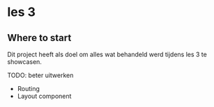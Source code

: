 # les 3

## Where to start

Dit project heeft als doel om alles wat behandeld werd tijdens les 3 te showcasen. 

TODO: beter uitwerken

- Routing
- Layout component

